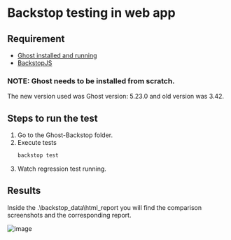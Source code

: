
# Backstop testing in web app

## Requirement

*  [Ghost installed and running](https://ghost.org/docs/install/local/)
*  [BackstopJS](https://github.com/garris/BackstopJS)

### NOTE: Ghost needs to be installed from scratch.
The new version used was Ghost version: 5.23.0 and old version was 3.42.

## Steps to run the test

1. Go to the Ghost-Backstop folder.
3. Execute tests
    ```sh        
    backstop test
    ```
4. Watch regression test running.

## Results

Inside the .\backstop_data\html_report you will find the comparison screenshots and the corresponding report.

![image](https://user-images.githubusercontent.com/31069035/202921966-8c15d405-36f7-4e11-a203-943a4c493584.png)
